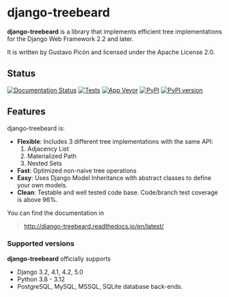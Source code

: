 # django-treebeard

**django-treebeard** is a library that implements efficient tree
implementations for the Django Web Framework 2.2 and later.

It is written by Gustavo Picón and licensed under the Apache License
2.0.

## Status

[![Documentation Status](https://readthedocs.org/projects/django-treebeard/badge/?version=latest)](https://django-treebeard.readthedocs.io/en/latest/?badge=latest)
[![Tests](https://github.com/django-treebeard/django-treebeard/workflows/Tests/badge.svg)]()
[![App Veyor](https://ci.appveyor.com/api/projects/status/mwbf062v68lhw05c?svg=true)](https://ci.appveyor.com/project/mvantellingen/django-treebeard)
[![PyPI](https://img.shields.io/pypi/pyversions/django-treebeard.svg)]()
[![PyPI version](https://img.shields.io/pypi/v/django-treebeard.svg)](https://pypi.org/project/django-treebeard/)


## Features

django-treebeard is:

-   **Flexible**: Includes 3 different tree implementations with the
    same API:
    1.  Adjacency List
    2.  Materialized Path
    3.  Nested Sets
-   **Fast**: Optimized non-naive tree operations
-   **Easy**: Uses Django Model Inheritance with abstract classes to
    define your own models.
-   **Clean**: Testable and well tested code base. Code/branch test
    coverage is above 96%.

You can find the documentation in

> <http://django-treebeard.readthedocs.io/en/latest/>

### Supported versions

**django-treebeard** officially supports

-   Django 3.2, 4.1, 4.2, 5.0
-   Python 3.8 - 3.12
-   PostgreSQL, MySQL, MSSQL, SQLite database back-ends.
